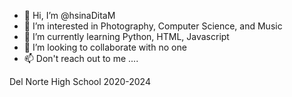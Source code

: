 - 👋 Hi, I’m @hsinaDitaM
- 👀 I’m interested in Photography, Computer Science, and Music
- 🌱 I’m currently learning Python, HTML, Javascript
- 💞️ I’m looking to collaborate with no one
- 📫 Don't reach out to  me ....

Del Norte High School
2020-2024

<!---
hsinaDitaM/hsinaDitaM is a ✨ special ✨ repository because its `README.md` (this file) appears on your GitHub profile.
You can click the Preview link to take a look at your changes.
--->
